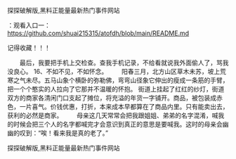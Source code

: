 探探破解版,黑料正能量最新热门事件网站

：观看入口一：https://github.com/shuai215315/atofdh/blob/main/README.md


记得收藏！！！



　　最后，我要把手机上交检查。查我手机记录，不给看就说我外面偷人了，骂我没良心。
	16、不如不见，不如怀念。
　　阳春三月，北方山区草木未苏，坡上荒寒之气未尽。五马山象个横卧的弥勒佛，弯弯山径象它伸出的瘦成一条筋的手臂，把一个个憨实的人拉向了它那并不温暖的怀抱。
街道上挂起了红红的纱灯，街道双方的商家各清闲门口支起了摊位，将充溢的年货一字铺开。商品，被包装成赤色，一片喜气。价钱优惠，打折，本来成本早都算在了商品内里。只有能卖出去，获利的必然是商家。
　　母亲这几天常常会把我跟姐姐、弟弟的名字混淆，喊我的时候会把三个人的名字都喊完才会意识到真正的意思是要喊我。这时的母亲会幽幽的叹到：“唉！看来我是真的老了。”







探探破解版,黑料正能量最新热门事件网站
